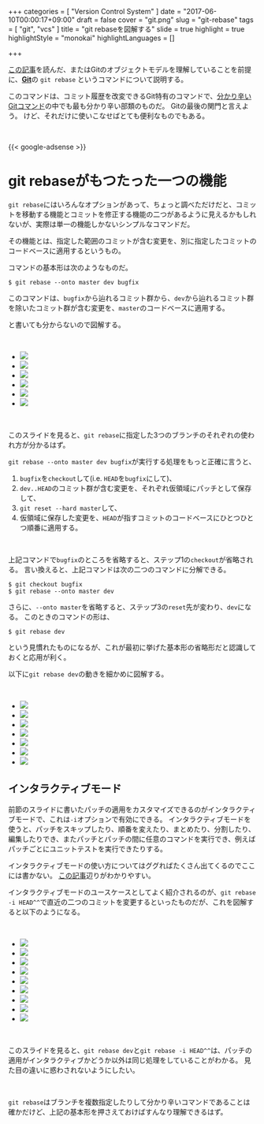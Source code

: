 +++
categories = [ "Version Control System" ]
date = "2017-06-10T00:00:17+09:00"
draft = false
cover = "git.png"
slug = "git-rebase"
tags = [ "git", "vcs" ]
title = "git rebaseを図解する"
slide = true
highlight = true
highlightStyle = "monokai"
highlightLanguages = []

+++

[この記事](https://www.kaitoy.xyz/2015/12/27/git-repository/)を読んだ、またはGitのオブジェクトモデルを理解していることを前提に、[__Git__](https://git-scm.com/)の `git rebase` というコマンドについて説明する。

<!--more-->

このコマンドは、コミット履歴を改変できるGit特有のコマンドで、[分かり辛いGitコマンド](http://qiita.com/kaitoy/items/ed22474837b943eb6d97)の中でも最も分かり辛い部類のものだ。
Gitの最後の関門と言えよう。
けど、それだけに使いこなせばとても便利なものでもある。

<br>

{{< google-adsense >}}

# git rebaseがもつたった一つの機能
`git rebase`にはいろんなオプションがあって、ちょっと調べただけだと、コミットを移動する機能とコミットを修正する機能の二つがあるように見えるかもしれないが、実際は単一の機能しかないシンプルなコマンドだ。

その機能とは、指定した範囲のコミットが含む変更を、別に指定したコミットのコードベースに適用するというもの。

コマンドの基本形は次のようなものだ。

```console
$ git rebase --onto master dev bugfix
```

このコマンドは、`bugfix`から辿れるコミット群から、`dev`から辿れるコミット群を除いたコミット群が含む変更を、`master`のコードベースに適用する。

と書いても分からないので図解する。

<br>

<ul class="bxslider">
  <li><img src="/images/git-rebase/git_rebase/スライド1.PNG" /></li>
  <li><img src="/images/git-rebase/git_rebase/スライド2.PNG" /></li>
  <li><img src="/images/git-rebase/git_rebase/スライド3.PNG" /></li>
  <li><img src="/images/git-rebase/git_rebase/スライド4.PNG" /></li>
  <li><img src="/images/git-rebase/git_rebase/スライド5.PNG" /></li>
  <li><img src="/images/git-rebase/git_rebase/スライド6.PNG" /></li>
</ul>

<br>

このスライドを見ると、`git rebase`に指定した3つのブランチのそれぞれの使われ方が分かるはず。

`git rebase --onto master dev bugfix`が実行する処理をもっと正確に言うと、

1. `bugfix`を`checkout`して(i.e. `HEAD`を`bugfix`にして)、
2. `dev..HEAD`のコミット群が含む変更を、それぞれ仮領域にパッチとして保存して、
3. `git reset --hard master`して、
4. 仮領域に保存した変更を、`HEAD`が指すコミットのコードベースにひとつひとつ順番に適用する。

<br>

上記コマンドで`bugfix`のところを省略すると、ステップ1の`checkout`が省略される。
言い換えると、上記コマンドは次の二つのコマンドに分解できる。

```console
$ git checkout bugfix
$ git rebase --onto master dev
```

さらに、`--onto master`を省略すると、ステップ3の`reset`先が変わり、`dev`になる。
このときのコマンドの形は、

```console
$ git rebase dev
```

という見慣れたものになるが、これが最初に挙げた基本形の省略形だと認識しておくと応用が利く。

以下に`git rebase dev`の動きを細かめに図解する。

<br>

<ul class="bxslider">
  <li><img src="/images/git-rebase/git_rebase_short/スライド1.PNG" /></li>
  <li><img src="/images/git-rebase/git_rebase_short/スライド2.PNG" /></li>
  <li><img src="/images/git-rebase/git_rebase_short/スライド3.PNG" /></li>
  <li><img src="/images/git-rebase/git_rebase_short/スライド4.PNG" /></li>
  <li><img src="/images/git-rebase/git_rebase_short/スライド5.PNG" /></li>
  <li><img src="/images/git-rebase/git_rebase_short/スライド6.PNG" /></li>
  <li><img src="/images/git-rebase/git_rebase_short/スライド7.PNG" /></li>
</ul>

## インタラクティブモード
前節のスライドに書いたパッチの適用をカスタマイズできるのがインタラクティブモードで、これは`-i`オプションで有効にできる。
インタラクティブモードを使うと、パッチをスキップしたり、順番を変えたり、まとめたり、分割したり、編集したりでき、またパッチとパッチの間に任意のコマンドを実行でき、例えばパッチごとにユニットテストを実行できたりする。

インタラクティブモードの使い方についてはググればたくさん出てくるのでここには書かない。
[この記事](http://tkengo.github.io/blog/2013/05/16/git-rebase-reference/)辺りがわかりやすい。

インタラクティブモードのユースケースとしてよく紹介されるのが、`git rebase -i HEAD^^`で直近の二つのコミットを変更するといったものだが、これを図解すると以下のようになる。

<br>

<ul class="bxslider">
  <li><img src="/images/git-rebase/git_rebase_interactive/スライド1.PNG" /></li>
  <li><img src="/images/git-rebase/git_rebase_interactive/スライド2.PNG" /></li>
  <li><img src="/images/git-rebase/git_rebase_interactive/スライド3.PNG" /></li>
  <li><img src="/images/git-rebase/git_rebase_interactive/スライド4.PNG" /></li>
  <li><img src="/images/git-rebase/git_rebase_interactive/スライド5.PNG" /></li>
  <li><img src="/images/git-rebase/git_rebase_interactive/スライド6.PNG" /></li>
  <li><img src="/images/git-rebase/git_rebase_interactive/スライド7.PNG" /></li>
  <li><img src="/images/git-rebase/git_rebase_interactive/スライド8.PNG" /></li>
  <li><img src="/images/git-rebase/git_rebase_interactive/スライド9.PNG" /></li>
</ul>

<br>

このスライドを見ると、`git rebase dev`と`git rebase -i HEAD^^`は、パッチの適用がインタラクティブかどうか以外は同じ処理をしていることがわかる。
見た目の違いに惑わされないようにしたい。

<br>

`git rebase`はブランチを複数指定したりして分かり辛いコマンドであることは確かだけど、上記の基本形を押さえておけばすんなり理解できるはず。
